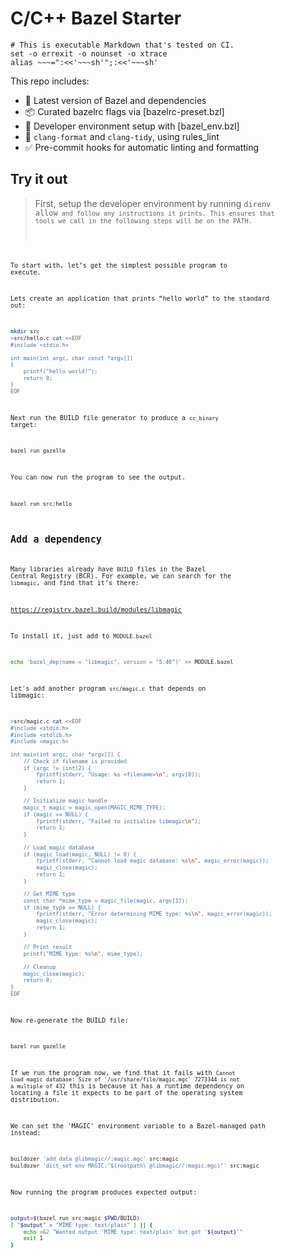 # C/C++ Bazel Starter

    # This is executable Markdown that's tested on CI.
    set -o errexit -o nounset -o xtrace
    alias ~~~=":<<'~~~sh'";:<<'~~~sh'

This repo includes:
- 🧱 Latest version of Bazel and dependencies
- 📦 Curated bazelrc flags via [bazelrc-preset.bzl]
- 🧰 Developer environment setup with [bazel_env.bzl]
- 🎨 `clang-format` and `clang-tidy`, using rules_lint
- ✅ Pre-commit hooks for automatic linting and formatting

## Try it out

> First, setup the developer environment by running <code>direnv allow<code> and follow any instructions it prints.
> This ensures that tools we call in the following steps will be on the PATH.

To start with, let’s get the simplest possible program to execute.

Lets create an application that prints “hello world” to the standard out:

~~~sh
mkdir src
>src/hello.c cat <<EOF
#include <stdio.h>

int main(int argc, char const *argv[])
{
    printf("hello world!");
    return 0;
}
EOF
~~~

Next run the BUILD file generator to produce a <code>cc_binary</code> target:

~~~sh
bazel run gazelle
~~~

You can now run the program to see the output.

~~~sh
bazel run src:hello
~~~

## Add a dependency

Many libraries already have <code>BUILD</code> files in the Bazel Central Registry (BCR).
For example, we can search for the <code>libmagic</code>, and find that it’s there:

https://registry.bazel.build/modules/libmagic


To install it, just add to <code>MODULE.bazel</code>

~~~sh
echo 'bazel_dep(name = "libmagic", version = "5.46")' >> MODULE.bazel
~~~

Let's add another program <code>src/magic.c</code> that depends on libmagic:

~~~sh
>src/magic.c cat <<EOF
#include <stdio.h>
#include <stdlib.h>
#include <magic.h>

int main(int argc, char *argv[]) {
    // Check if filename is provided
    if (argc != (int)2) {
        fprintf(stderr, "Usage: %s <filename>\n", argv[0]);
        return 1;
    }

    // Initialize magic handle
    magic_t magic = magic_open(MAGIC_MIME_TYPE);
    if (magic == NULL) {
        fprintf(stderr, "Failed to initialize libmagic\n");
        return 1;
    }

    // Load magic database
    if (magic_load(magic, NULL) != 0) {
        fprintf(stderr, "Cannot load magic database: %s\n", magic_error(magic));
        magic_close(magic);
        return 1;
    }

    // Get MIME type
    const char *mime_type = magic_file(magic, argv[1]);
    if (mime_type == NULL) {
        fprintf(stderr, "Error determining MIME type: %s\n", magic_error(magic));
        magic_close(magic);
        return 1;
    }

    // Print result
    printf("MIME type: %s\n", mime_type);

    // Cleanup
    magic_close(magic);
    return 0;
}
EOF
~~~

Now re-generate the BUILD file:

~~~sh
bazel run gazelle
~~~

If we run the program now, we find that it fails with
<code>Cannot load magic database: Size of '/usr/share/file/magic.mgc' 7273344 is not a multiple of 432</code>
this is because it has a runtime dependency on locating a file it expects to be part of the operating system
distribution.

We can set the 'MAGIC' environment variable to a Bazel-managed path instead:

~~~sh
buildozer 'add data @libmagic//:magic.mgc' src:magic
buildozer 'dict_set env MAGIC:"$(rootpath\ @libmagic//:magic.mgc)"' src:magic
~~~

Now running the program produces expected output:

~~~sh
output=$(bazel run src:magic $PWD/BUILD)
[ "$output" = "MIME type: text/plain" ] || {
    echo >&2 "Wanted output 'MIME type: text/plain' but got '${output}'"
    exit 1
}
~~~
